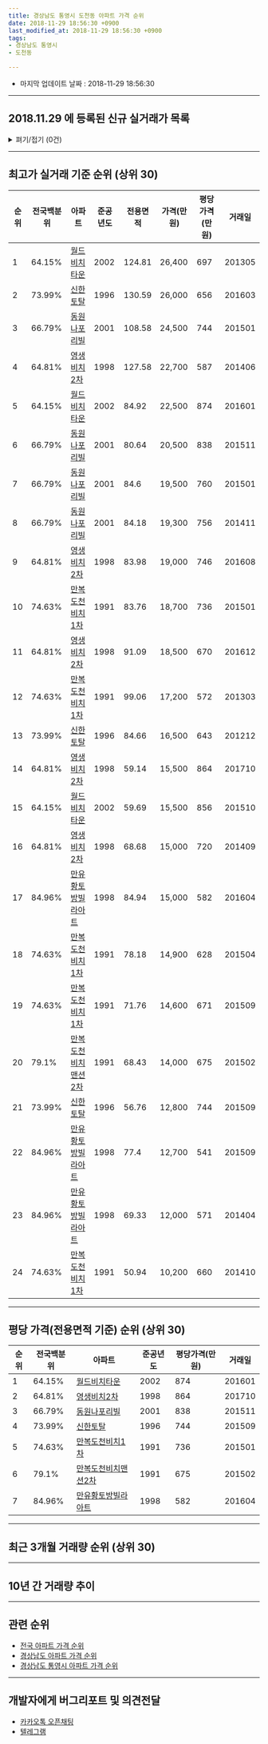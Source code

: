 ```yaml
---
title: 경상남도 통영시 도천동 아파트 가격 순위
date: 2018-11-29 18:56:30 +0900
last_modified_at: 2018-11-29 18:56:30 +0900
tags:
- 경상남도 통영시
- 도천동

---
```


* 마지막 업데이트 날짜 : 2018-11-29 18:56:30

---

## 2018.11.29 에 등록된 신규 실거래가 목록

<details>
<summary>펴기/접기 (0건)</summary>
<div markdown="1">

|아파트|준공년도|전용면적|가격(만원)|평당가격(만원)|거래일|전국백분위|
|---|---|---|---|---|---|---|
|없음|||||||


</div>
</details>

---

## 최고가 실거래 기준 순위 (상위 30)


|순위|전국백분위|아파트|준공년도|전용면적|가격(만원)|평당가격(만원)|거래일|
|---|---|---|---|---|---|---|---|
|1|64.15%|[월드비치타운](https://search.naver.com/search.naver?query=%EA%B2%BD%EC%83%81%EB%82%A8%EB%8F%84+%ED%86%B5%EC%98%81%EC%8B%9C+%EB%8F%84%EC%B2%9C%EB%8F%99+%EC%9B%94%EB%93%9C%EB%B9%84%EC%B9%98%ED%83%80%EC%9A%B4)|2002|124.81|26,400|697|201305|
|2|73.99%|[신한토탈](https://search.naver.com/search.naver?query=%EA%B2%BD%EC%83%81%EB%82%A8%EB%8F%84+%ED%86%B5%EC%98%81%EC%8B%9C+%EB%8F%84%EC%B2%9C%EB%8F%99+%EC%8B%A0%ED%95%9C%ED%86%A0%ED%83%88)|1996|130.59|26,000|656|201603|
|3|66.79%|[동원나포리빌](https://search.naver.com/search.naver?query=%EA%B2%BD%EC%83%81%EB%82%A8%EB%8F%84+%ED%86%B5%EC%98%81%EC%8B%9C+%EB%8F%84%EC%B2%9C%EB%8F%99+%EB%8F%99%EC%9B%90%EB%82%98%ED%8F%AC%EB%A6%AC%EB%B9%8C)|2001|108.58|24,500|744|201501|
|4|64.81%|[영생비치2차](https://search.naver.com/search.naver?query=%EA%B2%BD%EC%83%81%EB%82%A8%EB%8F%84+%ED%86%B5%EC%98%81%EC%8B%9C+%EB%8F%84%EC%B2%9C%EB%8F%99+%EC%98%81%EC%83%9D%EB%B9%84%EC%B9%982%EC%B0%A8)|1998|127.58|22,700|587|201406|
|5|64.15%|[월드비치타운](https://search.naver.com/search.naver?query=%EA%B2%BD%EC%83%81%EB%82%A8%EB%8F%84+%ED%86%B5%EC%98%81%EC%8B%9C+%EB%8F%84%EC%B2%9C%EB%8F%99+%EC%9B%94%EB%93%9C%EB%B9%84%EC%B9%98%ED%83%80%EC%9A%B4)|2002|84.92|22,500|874|201601|
|6|66.79%|[동원나포리빌](https://search.naver.com/search.naver?query=%EA%B2%BD%EC%83%81%EB%82%A8%EB%8F%84+%ED%86%B5%EC%98%81%EC%8B%9C+%EB%8F%84%EC%B2%9C%EB%8F%99+%EB%8F%99%EC%9B%90%EB%82%98%ED%8F%AC%EB%A6%AC%EB%B9%8C)|2001|80.64|20,500|838|201511|
|7|66.79%|[동원나포리빌](https://search.naver.com/search.naver?query=%EA%B2%BD%EC%83%81%EB%82%A8%EB%8F%84+%ED%86%B5%EC%98%81%EC%8B%9C+%EB%8F%84%EC%B2%9C%EB%8F%99+%EB%8F%99%EC%9B%90%EB%82%98%ED%8F%AC%EB%A6%AC%EB%B9%8C)|2001|84.6|19,500|760|201501|
|8|66.79%|[동원나포리빌](https://search.naver.com/search.naver?query=%EA%B2%BD%EC%83%81%EB%82%A8%EB%8F%84+%ED%86%B5%EC%98%81%EC%8B%9C+%EB%8F%84%EC%B2%9C%EB%8F%99+%EB%8F%99%EC%9B%90%EB%82%98%ED%8F%AC%EB%A6%AC%EB%B9%8C)|2001|84.18|19,300|756|201411|
|9|64.81%|[영생비치2차](https://search.naver.com/search.naver?query=%EA%B2%BD%EC%83%81%EB%82%A8%EB%8F%84+%ED%86%B5%EC%98%81%EC%8B%9C+%EB%8F%84%EC%B2%9C%EB%8F%99+%EC%98%81%EC%83%9D%EB%B9%84%EC%B9%982%EC%B0%A8)|1998|83.98|19,000|746|201608|
|10|74.63%|[만복도천비치1차](https://search.naver.com/search.naver?query=%EA%B2%BD%EC%83%81%EB%82%A8%EB%8F%84+%ED%86%B5%EC%98%81%EC%8B%9C+%EB%8F%84%EC%B2%9C%EB%8F%99+%EB%A7%8C%EB%B3%B5%EB%8F%84%EC%B2%9C%EB%B9%84%EC%B9%981%EC%B0%A8)|1991|83.76|18,700|736|201501|
|11|64.81%|[영생비치2차](https://search.naver.com/search.naver?query=%EA%B2%BD%EC%83%81%EB%82%A8%EB%8F%84+%ED%86%B5%EC%98%81%EC%8B%9C+%EB%8F%84%EC%B2%9C%EB%8F%99+%EC%98%81%EC%83%9D%EB%B9%84%EC%B9%982%EC%B0%A8)|1998|91.09|18,500|670|201612|
|12|74.63%|[만복도천비치1차](https://search.naver.com/search.naver?query=%EA%B2%BD%EC%83%81%EB%82%A8%EB%8F%84+%ED%86%B5%EC%98%81%EC%8B%9C+%EB%8F%84%EC%B2%9C%EB%8F%99+%EB%A7%8C%EB%B3%B5%EB%8F%84%EC%B2%9C%EB%B9%84%EC%B9%981%EC%B0%A8)|1991|99.06|17,200|572|201303|
|13|73.99%|[신한토탈](https://search.naver.com/search.naver?query=%EA%B2%BD%EC%83%81%EB%82%A8%EB%8F%84+%ED%86%B5%EC%98%81%EC%8B%9C+%EB%8F%84%EC%B2%9C%EB%8F%99+%EC%8B%A0%ED%95%9C%ED%86%A0%ED%83%88)|1996|84.66|16,500|643|201212|
|14|64.81%|[영생비치2차](https://search.naver.com/search.naver?query=%EA%B2%BD%EC%83%81%EB%82%A8%EB%8F%84+%ED%86%B5%EC%98%81%EC%8B%9C+%EB%8F%84%EC%B2%9C%EB%8F%99+%EC%98%81%EC%83%9D%EB%B9%84%EC%B9%982%EC%B0%A8)|1998|59.14|15,500|864|201710|
|15|64.15%|[월드비치타운](https://search.naver.com/search.naver?query=%EA%B2%BD%EC%83%81%EB%82%A8%EB%8F%84+%ED%86%B5%EC%98%81%EC%8B%9C+%EB%8F%84%EC%B2%9C%EB%8F%99+%EC%9B%94%EB%93%9C%EB%B9%84%EC%B9%98%ED%83%80%EC%9A%B4)|2002|59.69|15,500|856|201510|
|16|64.81%|[영생비치2차](https://search.naver.com/search.naver?query=%EA%B2%BD%EC%83%81%EB%82%A8%EB%8F%84+%ED%86%B5%EC%98%81%EC%8B%9C+%EB%8F%84%EC%B2%9C%EB%8F%99+%EC%98%81%EC%83%9D%EB%B9%84%EC%B9%982%EC%B0%A8)|1998|68.68|15,000|720|201409|
|17|84.96%|[만유황토방빌라아트](https://search.naver.com/search.naver?query=%EA%B2%BD%EC%83%81%EB%82%A8%EB%8F%84+%ED%86%B5%EC%98%81%EC%8B%9C+%EB%8F%84%EC%B2%9C%EB%8F%99+%EB%A7%8C%EC%9C%A0%ED%99%A9%ED%86%A0%EB%B0%A9%EB%B9%8C%EB%9D%BC%EC%95%84%ED%8A%B8)|1998|84.94|15,000|582|201604|
|18|74.63%|[만복도천비치1차](https://search.naver.com/search.naver?query=%EA%B2%BD%EC%83%81%EB%82%A8%EB%8F%84+%ED%86%B5%EC%98%81%EC%8B%9C+%EB%8F%84%EC%B2%9C%EB%8F%99+%EB%A7%8C%EB%B3%B5%EB%8F%84%EC%B2%9C%EB%B9%84%EC%B9%981%EC%B0%A8)|1991|78.18|14,900|628|201504|
|19|74.63%|[만복도천비치1차](https://search.naver.com/search.naver?query=%EA%B2%BD%EC%83%81%EB%82%A8%EB%8F%84+%ED%86%B5%EC%98%81%EC%8B%9C+%EB%8F%84%EC%B2%9C%EB%8F%99+%EB%A7%8C%EB%B3%B5%EB%8F%84%EC%B2%9C%EB%B9%84%EC%B9%981%EC%B0%A8)|1991|71.76|14,600|671|201509|
|20|79.1%|[만복도천비치맨션2차](https://search.naver.com/search.naver?query=%EA%B2%BD%EC%83%81%EB%82%A8%EB%8F%84+%ED%86%B5%EC%98%81%EC%8B%9C+%EB%8F%84%EC%B2%9C%EB%8F%99+%EB%A7%8C%EB%B3%B5%EB%8F%84%EC%B2%9C%EB%B9%84%EC%B9%98%EB%A7%A8%EC%85%982%EC%B0%A8)|1991|68.43|14,000|675|201502|
|21|73.99%|[신한토탈](https://search.naver.com/search.naver?query=%EA%B2%BD%EC%83%81%EB%82%A8%EB%8F%84+%ED%86%B5%EC%98%81%EC%8B%9C+%EB%8F%84%EC%B2%9C%EB%8F%99+%EC%8B%A0%ED%95%9C%ED%86%A0%ED%83%88)|1996|56.76|12,800|744|201509|
|22|84.96%|[만유황토방빌라아트](https://search.naver.com/search.naver?query=%EA%B2%BD%EC%83%81%EB%82%A8%EB%8F%84+%ED%86%B5%EC%98%81%EC%8B%9C+%EB%8F%84%EC%B2%9C%EB%8F%99+%EB%A7%8C%EC%9C%A0%ED%99%A9%ED%86%A0%EB%B0%A9%EB%B9%8C%EB%9D%BC%EC%95%84%ED%8A%B8)|1998|77.4|12,700|541|201509|
|23|84.96%|[만유황토방빌라아트](https://search.naver.com/search.naver?query=%EA%B2%BD%EC%83%81%EB%82%A8%EB%8F%84+%ED%86%B5%EC%98%81%EC%8B%9C+%EB%8F%84%EC%B2%9C%EB%8F%99+%EB%A7%8C%EC%9C%A0%ED%99%A9%ED%86%A0%EB%B0%A9%EB%B9%8C%EB%9D%BC%EC%95%84%ED%8A%B8)|1998|69.33|12,000|571|201404|
|24|74.63%|[만복도천비치1차](https://search.naver.com/search.naver?query=%EA%B2%BD%EC%83%81%EB%82%A8%EB%8F%84+%ED%86%B5%EC%98%81%EC%8B%9C+%EB%8F%84%EC%B2%9C%EB%8F%99+%EB%A7%8C%EB%B3%B5%EB%8F%84%EC%B2%9C%EB%B9%84%EC%B9%981%EC%B0%A8)|1991|50.94|10,200|660|201410|


---

## 평당 가격(전용면적 기준) 순위 (상위 30)


|순위|전국백분위|아파트|준공년도|평당가격(만원)|거래일|
|---|---|---|---|---|---|
|1|64.15%|[월드비치타운](https://search.naver.com/search.naver?query=%EA%B2%BD%EC%83%81%EB%82%A8%EB%8F%84+%ED%86%B5%EC%98%81%EC%8B%9C+%EB%8F%84%EC%B2%9C%EB%8F%99+%EC%9B%94%EB%93%9C%EB%B9%84%EC%B9%98%ED%83%80%EC%9A%B4)|2002|874|201601|
|2|64.81%|[영생비치2차](https://search.naver.com/search.naver?query=%EA%B2%BD%EC%83%81%EB%82%A8%EB%8F%84+%ED%86%B5%EC%98%81%EC%8B%9C+%EB%8F%84%EC%B2%9C%EB%8F%99+%EC%98%81%EC%83%9D%EB%B9%84%EC%B9%982%EC%B0%A8)|1998|864|201710|
|3|66.79%|[동원나포리빌](https://search.naver.com/search.naver?query=%EA%B2%BD%EC%83%81%EB%82%A8%EB%8F%84+%ED%86%B5%EC%98%81%EC%8B%9C+%EB%8F%84%EC%B2%9C%EB%8F%99+%EB%8F%99%EC%9B%90%EB%82%98%ED%8F%AC%EB%A6%AC%EB%B9%8C)|2001|838|201511|
|4|73.99%|[신한토탈](https://search.naver.com/search.naver?query=%EA%B2%BD%EC%83%81%EB%82%A8%EB%8F%84+%ED%86%B5%EC%98%81%EC%8B%9C+%EB%8F%84%EC%B2%9C%EB%8F%99+%EC%8B%A0%ED%95%9C%ED%86%A0%ED%83%88)|1996|744|201509|
|5|74.63%|[만복도천비치1차](https://search.naver.com/search.naver?query=%EA%B2%BD%EC%83%81%EB%82%A8%EB%8F%84+%ED%86%B5%EC%98%81%EC%8B%9C+%EB%8F%84%EC%B2%9C%EB%8F%99+%EB%A7%8C%EB%B3%B5%EB%8F%84%EC%B2%9C%EB%B9%84%EC%B9%981%EC%B0%A8)|1991|736|201501|
|6|79.1%|[만복도천비치맨션2차](https://search.naver.com/search.naver?query=%EA%B2%BD%EC%83%81%EB%82%A8%EB%8F%84+%ED%86%B5%EC%98%81%EC%8B%9C+%EB%8F%84%EC%B2%9C%EB%8F%99+%EB%A7%8C%EB%B3%B5%EB%8F%84%EC%B2%9C%EB%B9%84%EC%B9%98%EB%A7%A8%EC%85%982%EC%B0%A8)|1991|675|201502|
|7|84.96%|[만유황토방빌라아트](https://search.naver.com/search.naver?query=%EA%B2%BD%EC%83%81%EB%82%A8%EB%8F%84+%ED%86%B5%EC%98%81%EC%8B%9C+%EB%8F%84%EC%B2%9C%EB%8F%99+%EB%A7%8C%EC%9C%A0%ED%99%A9%ED%86%A0%EB%B0%A9%EB%B9%8C%EB%9D%BC%EC%95%84%ED%8A%B8)|1998|582|201604|


---

## 최근 3개월 거래량 순위 (상위 30)


<div style="width:100%;">
    <canvas id="deal_count_ranking" height="250"></canvas>
</div>


<script>
new Chart(document.getElementById("deal_count_ranking"), {
    type: 'horizontalBar',
    data: {
        labels: ['신한토탈', '영생비치2차', '만복도천비치1차'],
        datasets: [{
            label: '실거래 수',
            data: [1, 1, 1],
            borderColor: "rgba(255, 0, 128, 1)",
            backgroundColor: "rgba(255, 0, 128, 0.5)",
            fill: false,
        }]
    },
    options: {
        responsive: true,
        title: {
            display: true,
            text: '최근 3개월 거래량 순위'
        },
        tooltips: {
            mode: 'index',
            intersect: false,
            callbacks: {
                title: function(tooltipItems, data) {
                    return "실거래 수:";
                },
                label: function(tooltipItem, data) {
                    return data.labels[tooltipItem.index] + ": " + tooltipItem.xLabel;
                }
            }
        },
        hover: {
            mode: 'nearest',
            intersect: true
        },
        scales: {
            xAxes: [{
                display: true,
                scaleLabel: {
                    display: true,
                    labelString: '실거래 수'
                },
                ticks: {
                    suggestedMin: 0,
                }
            }],
            yAxes: [{
                display: true,
                ticks: {
                    autoSkip: false,
                    callback: function(value, index, values) {
                        if (value.length > 15)
                            return value.substr(0, 13) + "...";
                        else
                            return value;
                    }
                },
                scaleLabel: {
                    display: false,
                }
            }]
        }
    }
});

</script>


---

## 10년 간 거래량 추이


<div style="width:100%;">
    <canvas id="deal_progress" height="250"></canvas>
</div>

<script>
new Chart(document.getElementById("deal_progress"), {
    type: 'line',
    data: {
        labels: ['200811','200812','200901','200902','200903','200904','200905','200906','200907','200908','200909','200910','200911','200912','201001','201002','201003','201004','201005','201006','201007','201008','201009','201010','201011','201012','201101','201102','201103','201104','201105','201106','201107','201108','201109','201110','201111','201112','201201','201202','201203','201204','201205','201206','201207','201208','201209','201210','201211','201212','201301','201302','201303','201304','201305','201306','201307','201308','201309','201310','201311','201312','201401','201402','201403','201404','201405','201406','201407','201408','201409','201410','201411','201412','201501','201502','201503','201504','201505','201506','201507','201508','201509','201510','201511','201512','201601','201602','201603','201604','201605','201606','201607','201608','201609','201610','201611','201612','201701','201702','201703','201704','201705','201706','201707','201708','201709','201710','201711','201712','201801','201802','201803','201804','201805','201806','201807','201808','201809','201810','201811'],
        datasets: [{
            label: '실거래 수',
            pointRadius: 1,
            data: [2, 1, 0, 4, 5, 10, 4, 2, 4, 2, 2, 1, 1, 4, 0, 1, 1, 2, 1, 2, 2, 4, 4, 3, 3, 4, 2, 1, 5, 3, 2, 3, 4, 2, 6, 3, 3, 1, 2, 5, 3, 4, 0, 3, 2, 1, 0, 2, 1, 1, 5, 2, 2, 4, 4, 2, 1, 4, 3, 4, 1, 3, 3, 3, 5, 7, 2, 2, 3, 1, 2, 3, 3, 2, 5, 1, 2, 2, 5, 2, 2, 0, 5, 4, 2, 2, 4, 2, 3, 1, 2, 2, 2, 2, 2, 1, 2, 3, 1, 4, 1, 7, 4, 0, 1, 0, 3, 1, 5, 1, 2, 0, 4, 2, 0, 1, 1, 2, 1, 2, 0],
            borderColor: "rgba(255, 201, 14, 1)",
            backgroundColor: "rgba(255, 201, 14, 0.5)",
            fill: true,
        }]
    },
    options: {
        responsive: true,
        title: {
            display: true,
            text: '10년간 거래량 추이'
        },
        tooltips: {
            mode: 'index',
            intersect: false,
        },
        hover: {
            mode: 'nearest',
            intersect: true
        },
        scales: {
            xAxes: [{
                display: true,
                scaleLabel: {
                    display: true,
                    labelString: '년/월'
                }
            }],
            yAxes: [{
                display: true,
                ticks: {
                    suggestedMin: 0,
                },
                scaleLabel: {
                    display: true,
                    labelString: '실거래 수'
                }
            }]
        }
    }
});

</script>


---

## 관련 순위

- [전국 아파트 가격 순위](https://inasie.github.io/apt-ranking/전국)
- [경상남도 아파트 가격 순위](https://inasie.github.io/apt-ranking/경상남도)
- [경상남도 통영시 아파트 가격 순위](https://inasie.github.io/apt-ranking/경상남도-통영시)


---

## 개발자에게 버그리포트 및 의견전달

- [카카오톡 오픈채팅](https://open.kakao.com/o/gLJUAP4)
- [텔레그램](https://t.me/inasie)

